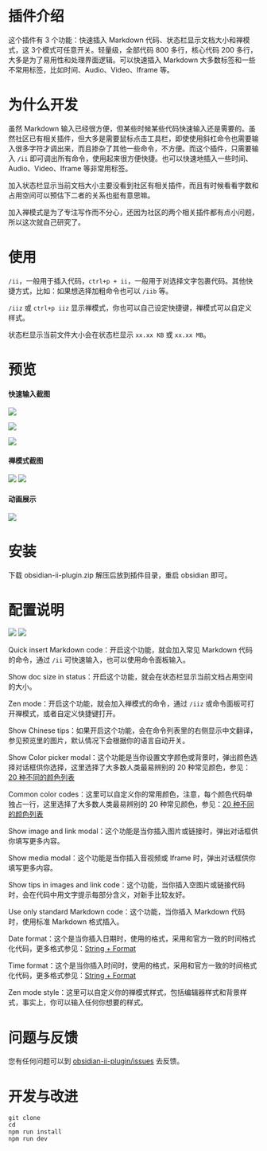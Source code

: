 # 插件介绍

这个插件有 3 个功能：快速插入 Markdown 代码、状态栏显示文档大小和禅模式，这 3个模式可任意开关。轻量级，全部代码 800 多行，核心代码 200 多行，大多是为了易用性和处理界面逻辑。可以快速插入 Markdown 大多数标签和一些不常用标签，比如时间、Audio、Video、Iframe 等。

# 为什么开发

虽然 Markdown 输入已经很方便，但某些时候某些代码快速输入还是需要的。虽然社区已有相关插件，但大多是需要鼠标点击工具栏，即使使用斜杠命令也需要输入很多字符才调出来，而且掺杂了其他一些命令，不方便。而这个插件，只需要输入 `/ii` 即可调出所有命令，使用起来很方便快捷。也可以快速地插入一些时间、Audio、Video、Iframe 等非常用标签。

加入状态栏显示当前文档大小主要没看到社区有相关插件，而且有时候看看字数和占用空间可以预估下二者的关系也挺有意思嘛。

加入禅模式是为了专注写作而不分心，还因为社区的两个相关插件都有点小问题，所以这次就自己研究了。


# 使用

`/ii`，一般用于插入代码，`ctrl+p + ii`，一般用于对选择文字包裹代码。其他快捷方式，比如：如果想选择加粗命令也可以 `/iib` 等。

`/iiz` 或 `ctrl+p iiz` 显示禅模式，你也可以自己设定快捷键，禅模式可以自定义样式。

状态栏显示当前文件大小会在状态栏显示 `xx.xx KB` 或 `xx.xx MB`。

# 预览

#### 快速输入截图

![](https://cdn.jsdelivr.net/gh/wish5115/obsidian-ii-plugin@main/assets/screenshots/list1.png)

![](https://cdn.jsdelivr.net/gh/wish5115/obsidian-ii-plugin@main/assets/screenshots/list2.png)

![](https://cdn.jsdelivr.net/gh/wish5115/obsidian-ii-plugin@main/assets/screenshots/image-modal.webp)

#### 禅模式截图

![](https://cdn.jsdelivr.net/gh/wish5115/obsidian-ii-plugin@main/assets/screenshots/zen-light.png)
![](https://cdn.jsdelivr.net/gh/wish5115/obsidian-ii-plugin@main/assets/screenshots/zen-dark.png)

#### 动画展示

![](https://cdn.jsdelivr.net/gh/wish5115/obsidian-ii-plugin@main/assets/screenshots/iiplugin.gif)

# 安装

下载 obsidian-ii-plugin.zip 解压后放到插件目录，重启 obsidian 即可。

# 配置说明

![](https://cdn.jsdelivr.net/gh/wish5115/obsidian-ii-plugin@main/assets/screenshots/settings1.webp)
![](https://cdn.jsdelivr.net/gh/wish5115/obsidian-ii-plugin@main/assets/screenshots/settings2.webp)

Quick insert Markdown code：开启这个功能，就会加入常见 Markdown 代码的命令，通过 `/ii` 可快速输入，也可以使用命令面板输入。

Show doc size in status：开启这个功能，就会在状态栏显示当前文档占用空间的大小。

Zen mode：开启这个功能，就会加入禅模式的命令，通过 `/iiz` 或命令面板可打开禅模式，或者自定义快捷键打开。

Show Chinese tips：如果开启这个功能，会在命令列表里的右侧显示中文翻译，参见预览里的图片，默认情况下会根据你的语言自动开关。

Show Color picker modal：这个功能是当你设置文字颜色或背景时，弹出颜色选择对话框供你选择，这里选择了大多数人类最易辨别的 20 种常见颜色，参见：[20 种不同的颜色列表](https://zhuanlan.zhihu.com/p/508870810)

Common color codes：这里可以自定义你的常用颜色，注意，每个颜色代码单独占一行，这里选择了大多数人类最易辨别的 20 种常见颜色，参见：[20 种不同的颜色列表](https://zhuanlan.zhihu.com/p/508870810)

Show image and link modal：这个功能是当你插入图片或链接时，弹出对话框供你填写更多内容。

Show media modal：这个功能是当你插入音视频或 Iframe 时，弹出对话框供你填写更多内容。

Show tips in images and link code：这个功能，当你插入空图片或链接代码时，会在代码中用文字提示每部分含义，对新手比较友好。

Use only standard Markdown code：这个功能，当你插入 Markdown 代码时，使用标准 Markdown 格式插入。

Date format：这个是当你插入日期时，使用的格式，采用和官方一致的时间格式化代码，更多格式参见：[String + Format](https://momentjs.com/docs/#/parsing/string-format/)

Time format：这个是当你插入时间时，使用的格式，采用和官方一致的时间格式化代码，更多格式参见：[String + Format](https://momentjs.com/docs/#/parsing/string-format/)

Zen mode style：这里可以自定义你的禅模式样式，包括编辑器样式和背景样式，事实上，你可以输入任何你想要的样式。

# 问题与反馈

您有任何问题可以到 [obsidian-ii-plugin/issues](https://github.com/wish5115/obsidian-ii-plugin/issues) 去反馈。

# 开发与改进

```
git clone 
cd 
npm run install
npm run dev
```
